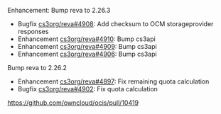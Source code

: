 Enhancement: Bump reva to 2.26.3

*   Bugfix [cs3org/reva#4908](https://github.com/cs3org/reva/pull/4908): Add checksum to OCM storageprovider responses
*   Enhancement [cs3org/reva#4910](https://github.com/cs3org/reva/pull/4910): Bump cs3api
*   Enhancement [cs3org/reva#4909](https://github.com/cs3org/reva/pull/4909): Bump cs3api
*   Enhancement [cs3org/reva#4906](https://github.com/cs3org/reva/pull/4906): Bump cs3api


Bump reva to 2.26.2

*   Enhancement [cs3org/reva#4897](https://github.com/cs3org/reva/pull/4897): Fix remaining quota calculation
*   Bugfix      [cs3org/reva#4902](https://github.com/cs3org/reva/pull/4902): Fix quota calculation

https://github.com/owncloud/ocis/pull/10419
